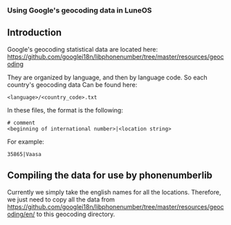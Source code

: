 ### Using Google's geocoding data in LuneOS

## Introduction

Google's geocoding statistical data are located here:
https://github.com/googlei18n/libphonenumber/tree/master/resources/geocoding

They are organized by language, and then by language code. So each country's geocoding data Can be found here:
```
<language>/<country_code>.txt
```

In these files, the format is the following:
```
# comment
<beginning of international number>|<location string>
```

For example:
```
35865|Vaasa
```

## Compiling the data for use by phonenumberlib

Currently we simply take the english names for all the locations. Therefore,
we just need to copy all the data from
https://github.com/googlei18n/libphonenumber/tree/master/resources/geocoding/en/ to this geocoding directory.


